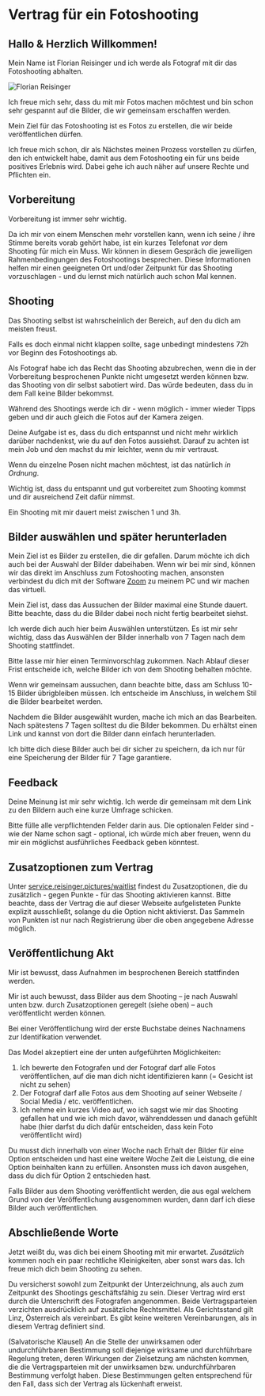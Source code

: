 # Vertrag für ein Fotoshooting

## Hallo & Herzlich Willkommen!

Mein Name ist Florian Reisinger und ich werde als Fotograf mit dir das Fotoshooting abhalten.

![Florian Reisinger](https://s.gravatar.com/avatar/c7ea529204771fbc4b3729411057a96a?s=300)

Ich freue mich sehr, dass du mit mir Fotos machen möchtest und bin schon sehr gespannt auf die Bilder, die wir gemeinsam
erschaffen werden.

Mein Ziel für das Fotoshooting ist es Fotos zu erstellen, die wir beide veröffentlichen dürfen.

Ich freue mich schon, dir als Nächstes meinen Prozess vorstellen zu dürfen, den ich entwickelt habe, damit aus dem
Fotoshooting ein für uns beide positives Erlebnis wird. Dabei gehe ich auch näher auf unsere Rechte und Pflichten ein.

## Vorbereitung

Vorbereitung ist immer sehr wichtig.

Da ich mir von einem Menschen mehr vorstellen kann, wenn ich seine / ihre Stimme bereits vorab gehört habe, ist ein
kurzes Telefonat *vor* dem Shooting für mich ein Muss. Wir können in diesem Gespräch die jeweiligen Rahmenbedingungen
des Fotoshootings besprechen. Diese Informationen helfen mir einen geeigneten Ort und/oder Zeitpunkt für das Shooting
vorzuschlagen - und du lernst mich natürlich auch schon Mal kennen.

## Shooting

Das Shooting selbst ist wahrscheinlich der Bereich, auf den du dich am meisten freust.

Falls es doch einmal nicht klappen sollte, sage unbedingt mindestens 72h vor Beginn des Fotoshootings ab.

Als Fotograf habe ich das Recht das Shooting abzubrechen, wenn die in der Vorbereitung besprochenen Punkte nicht
umgesetzt werden können bzw. das Shooting von dir selbst sabotiert wird. Das würde bedeuten, dass du in dem Fall keine
Bilder bekommst.

Während des Shootings werde ich dir - wenn möglich - immer wieder Tipps geben und dir auch gleich die Fotos auf der
Kamera zeigen.

Deine Aufgabe ist es, dass du dich entspannst und nicht mehr wirklich darüber nachdenkst, wie du auf den Fotos
aussiehst. Darauf zu achten ist mein Job und den machst du mir leichter, wenn du mir vertraust.

Wenn du einzelne Posen nicht machen möchtest, ist das natürlich *in Ordnung*.

Wichtig ist, dass du entspannt und gut vorbereitet zum Shooting kommst und dir ausreichend Zeit dafür nimmst.

Ein Shooting mit mir dauert meist zwischen 1 und 3h.

## Bilder auswählen und später herunterladen

Mein Ziel ist es Bilder zu erstellen, die dir gefallen. Darum möchte ich dich auch bei der Auswahl der Bilder
dabeihaben. Wenn wir bei mir sind, können wir das direkt im Anschluss zum Fotoshooting machen, ansonsten verbindest du
dich mit der Software [Zoom](https://zoom.us/) zu meinem PC und wir machen das virtuell.

Mein Ziel ist, dass das Aussuchen der Bilder maximal eine Stunde dauert. Bitte beachte, dass du die Bilder dabei noch
nicht fertig bearbeitet siehst.

Ich werde dich auch hier beim Auswählen unterstützen. Es ist mir sehr wichtig, dass das Auswählen der Bilder innerhalb
von 7 Tagen nach dem Shooting stattfindet.

Bitte lasse mir hier einen Terminvorschlag zukommen. Nach Ablauf dieser Frist entscheide ich, welche Bilder ich von dem
Shooting behalten möchte.

Wenn wir gemeinsam aussuchen, dann beachte bitte, dass am Schluss 10-15 Bilder übrigbleiben müssen. Ich entscheide im
Anschluss, in welchem Stil die Bilder bearbeitet werden.

Nachdem die Bilder ausgewählt wurden, mache ich mich an das Bearbeiten. Nach spätestens 7 Tagen solltest du die Bilder
bekommen. Du erhältst einen Link und kannst von dort die Bilder dann einfach herunterladen.

Ich bitte dich diese Bilder auch bei dir sicher zu speichern, da ich nur für eine Speicherung der Bilder für 7 Tage
garantiere.

## Feedback

Deine Meinung ist mir sehr wichtig. Ich werde dir gemeinsam mit dem Link zu den Bildern auch eine kurze Umfrage
schicken.

Bitte fülle alle verpflichtenden Felder darin aus. Die optionalen Felder sind - wie der Name schon sagt - optional, ich
würde mich aber freuen, wenn du mir ein möglichst ausführliches Feedback geben könntest.

## Zusatzoptionen zum Vertrag

Unter [service.reisinger.pictures/waitlist](https://service.reisinger.pictures/waitlist) findest du Zusatzoptionen, die
du zusätzlich -
gegen Punkte - für das Shooting aktivieren kannst. Bitte beachte, dass der Vertrag die auf dieser Webseite aufgelisteten
Punkte explizit ausschließt, solange du die Option nicht aktivierst. Das Sammeln von Punkten ist nur nach Registrierung
über die oben angegebene Adresse möglich.

## Veröffentlichung Akt

Mir ist bewusst, dass Aufnahmen im besprochenen Bereich stattfinden werden.

Mir ist auch bewusst, dass Bilder aus dem Shooting – je nach Auswahl unten bzw. durch Zusatzoptionen geregelt (siehe
oben) – auch veröffentlicht werden können.

Bei einer Veröffentlichung wird der erste Buchstabe deines Nachnamens zur Identifikation verwendet.

Das Model akzeptiert eine der unten aufgeführten Möglichkeiten:

1) Ich bewerte den Fotografen und der Fotograf darf alle Fotos veröffentlichen, auf die man dich nicht identifizieren
   kann (= Gesicht ist nicht zu sehen)
2) Der Fotograf darf alle Fotos aus dem Shooting auf seiner Webseite / Social Media / etc. veröffentlichen.
3) Ich nehme ein kurzes Video auf, wo ich sagst wie mir das Shooting gefallen hat und wie ich mich davor, währenddessen
   und danach gefühlt habe (hier darfst du dich dafür entscheiden, dass kein Foto veröffentlicht wird)

Du musst dich innerhalb von einer Woche nach Erhalt der Bilder für eine Option entscheiden und hast eine weitere Woche
Zeit die Leistung, die eine Option beinhalten kann zu erfüllen. Ansonsten muss ich davon ausgehen, dass du dich für
Option 2 entschieden hast.

Falls Bilder aus dem Shooting veröffentlicht werden, die aus egal welchem Grund von der Veröffentlichung ausgenommen
wurden, dann darf ich diese Bilder auch veröffentlichen.

## Abschließende Worte

Jetzt weißt du, was dich bei einem Shooting mit mir erwartet. *Zusätzlich* kommen noch ein paar rechtliche
Kleinigkeiten, aber sonst wars das. Ich freue mich dich beim Shooting zu sehen.

Du versicherst sowohl zum Zeitpunkt der Unterzeichnung, als auch zum Zeitpunkt des Shootings geschäftsfähig zu sein.
Dieser Vertrag wird erst durch die Unterschrift des Fotografen angenommen. Beide Vertragsparteien verzichten
ausdrücklich auf zusätzliche Rechtsmittel. Als Gerichtsstand gilt Linz, Österreich als vereinbart. Es gibt keine
weiteren Vereinbarungen, als in diesem Vertrag definiert sind.

(Salvatorische Klausel) An die Stelle der unwirksamen oder undurchführbaren Bestimmung soll diejenige wirksame und
durchführbare Regelung treten, deren Wirkungen der Zielsetzung am nächsten kommen, die die Vertragsparteien mit der
unwirksamen bzw. undurchführbaren Bestimmung verfolgt haben. Diese Bestimmungen gelten entsprechend für den Fall, dass
sich der Vertrag als lückenhaft erweist.
